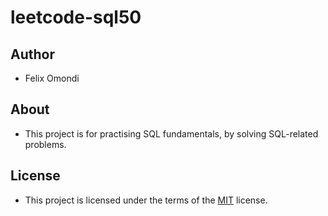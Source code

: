 # leetcode-sql50

## Author
- Felix Omondi

## About
- This project is for practising SQL fundamentals, by solving SQL-related problems.

## License
- This project is licensed under the terms of the <a href="./LICENSE">MIT</a> license.